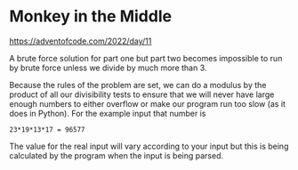 Monkey in the Middle
====================

https://adventofcode.com/2022/day/11

A brute force solution for part one but part two becomes impossible to run by brute force unless we divide by much
more than 3.

Because the rules of the problem are set, we can do a modulus by the product of all our divisibility tests to ensure
that we will never have large enough numbers to either overflow or make our program run too slow (as it does in 
Python). For the example input that number is

```
23*19*13*17 = 96577
```

The value for the real input will vary according to your input but this is being calculated by the program when the
input is being parsed.